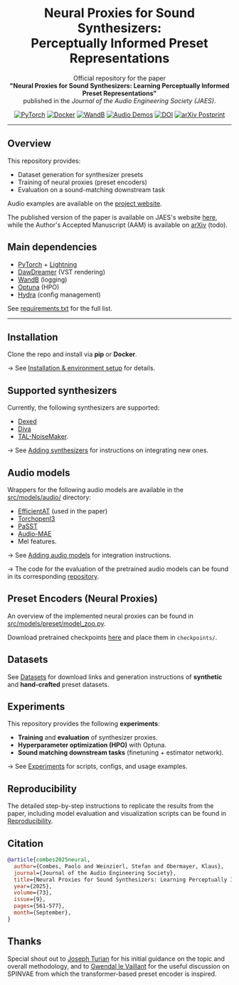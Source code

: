 
<h1 align="center">
  Neural Proxies for Sound Synthesizers: <br>
  Perceptually Informed Preset Representations
</h1>

<p align="center">
  Official repository for the paper<br>
  <strong>"Neural Proxies for Sound Synthesizers: Learning Perceptually Informed Preset Representations"</strong><br>
  published in the <em>Journal of the Audio Engineering Society (JAES)</em>.
</p>

<p align="center">
  <a href="https://pytorch.org/"><img src="https://img.shields.io/badge/PyTorch-EE4C2C?logo=pytorch&logoColor=white" alt="PyTorch"></a>
  <a href="https://www.docker.com/"><img src="https://img.shields.io/badge/Docker-2496ED?logo=docker&logoColor=white" alt="Docker"></a>
  <a href="https://wandb.ai/"><img src="https://img.shields.io/badge/Weights_&_Biases-FFBE00?logo=weightsandbiases&logoColor=black" alt="WandB"></a>
  <a href="https://pcmbs.github.io/synth-proxy/"><img src="https://img.shields.io/badge/Audio_Demos-Click_Here-blue" alt="Audio Demos"></a>
  <a href="https://doi.org/10.17743/jaes.2022.0219"><img src="https://img.shields.io/badge/DOI-10.17743%2Fjaes.2022.0219-blue" alt="DOI"></a>
  <a href="https://arxiv.org/abs/arxiv_id"><img src="https://img.shields.io/badge/arXiv-Postprint-B31B1B?logo=arxiv&logoColor=white" alt="arXiv Postprint"></a>
</p>


---

## Overview

This repository provides:
- Dataset generation for synthesizer presets  
- Training of neural proxies (preset encoders)  
- Evaluation on a sound-matching downstream task  

Audio examples are available on the [project website](https://pcmbs.github.io/synth-proxy/).  

The published version of the paper is available on JAES's website [here](https://doi.org/10.17743/jaes.2022.0219), while the Author's Accepted Manuscript (AAM) is available on [arXiv]() (todo).

## Main dependencies
* [PyTorch](https://pytorch.org) + [Lightning](https://lightning.ai/docs/pytorch/stable/)
* [DawDreamer](https://github.com/DBraun/DawDreamer) (VST rendering)
* [WandB](https://wandb.ai) (logging)
* [Optuna](https://optuna.org) (HPO)
* [Hydra](https://hydra.cc) (config management)

See [requirements.txt](./requirements.txt) for the full list.

---

## Installation
Clone the repo and install via **pip** or **Docker**.

→ See [Installation & environment setup](docs/reproducibility.md#installation--environment-setup) for details.

## Supported synthesizers
Currently, the following synthesizers are supported: 

* [Dexed](https://github.com/asb2m10/dexed)
* [Diva](https://u-he.com/products/diva/)
* [TAL-NoiseMaker](https://tal-software.com/products/tal-noisemaker).

→ See [Adding synthesizers](docs/adding_synth.md) for instructions on integrating new ones.

## Audio models
Wrappers for the following audio models are available in the [src/models/audio/](./src/models/audio) directory: 
* [EfficientAT](https://github.com/fschmid56/EfficientAT_HEAR/tree/main) (used in the paper)
* [Torchopenl3](https://github.com/torchopenl3/torchopenl3)
* [PaSST](https://github.com/kkoutini/passt_hear21/tree/main)
* [Audio-MAE](https://github.com/facebookresearch/AudioMAE/tree/main)
* Mel features.

→ See [Adding audio models](docs/adding_audio_model.md) for integration instructions.

→ The code for the evaluation of the pretrained audio models can be found in its corresponding [repository](https://github.com/pcmbs/synth-proxy_audio-model-selection).

## Preset Encoders (Neural Proxies)
An overview of the implemented neural proxies can be found in [src/models/preset/model\_zoo.py](./src/models/preset/model_zoo.py).

Download pretrained checkpoints [here](https://e.pcloud.link/publink/show?code=kZkK9MZgyvowLICDzfmuQmiLltCgXiX31Ek) and place them in `checkpoints/`.

## Datasets
See [Datasets](docs/datasets.md) for download links and generation instructions of **synthetic** and **hand-crafted** preset datasets.

## Experiments
This repository provides the following **experiments**:

* **Training** and **evaluation** of synthesizer proxies.
* **Hyperparameter optimization (HPO)** with Optuna.
* **Sound matching downstream tasks** (finetuning + estimator network).

→ See [Experiments](docs/experiments.md) for scripts, configs, and usage examples.


## Reproducibility
The detailed step-by-step instructions to replicate the results from the paper, including model evaluation and visualization scripts can be found in [Reproducibility](docs/reproducibility.md).


## Citation
```bibtex
@article{combes2025neural, 
  author={Combes, Paolo and Weinzierl, Stefan and Obermayer, Klaus}, 
  journal={Journal of the Audio Engineering Society}, 
  title={Neural Proxies for Sound Synthesizers: Learning Perceptually Informed Preset Representations}, 
  year={2025}, 
  volume={73}, 
  issue={9}, 
  pages={561-577}, 
  month={September},
} 
```

## Thanks
Special shout out to [Joseph Turian](https://github.com/turian) for his initial guidance on the topic and overall methodology, and to [Gwendal le Vaillant](https://github.com/gwendal-lv) for the useful discussion on SPINVAE from which the transformer-based preset encoder is inspired.